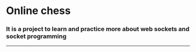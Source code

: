 # Online chess
### It is a project to learn and practice more about web sockets and socket programming
--------------------------

